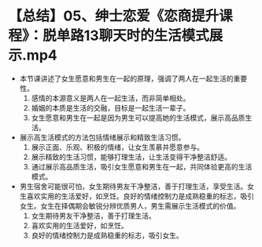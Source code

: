 # 【总结】05、绅士恋爱《恋商提升课程》：脱单路13聊天时的生活模式展示.mp4

-   本节课讲述了女生愿意和男生在一起的原理，强调了两人在一起生活的重要性。
    1.  感情的本源意义是两人在一起生活，而非简单相处。
    2.  婚姻的本质是生活的交融，目标是一起生活一辈子。
    3.  女生愿意和男生在一起是因为男生可以提高她的生活模式，展示高品质生活。
-   展示高生活模式的方法包括情绪展示和精致生活习惯。
    1.  展示正面、乐观、积极的情绪，让女生羡慕并愿意参与。
    2.  展示精致的生活习惯，能够打理生活，让生活变得干净整洁舒适。
    3.  通过展示高品质生活，吸引女生愿意和男生在一起，共同体验更高的生活模式。
-   男生宿舍可能很可怕，女生期待男友干净整洁，善于打理生活，享受生活。女生喜欢实用的生活爱好，如烹饪。良好的情绪控制力是成熟稳重的标志，吸引女生。女生在择偶期会敏锐分辨优质男人，男生需展示生活模式的价值。
    1.  女生期待男友干净整洁，善于打理生活。
    2.  喜欢实用的生活爱好，如烹饪。
    3.  良好的情绪控制力是成熟稳重的标志，吸引女生。